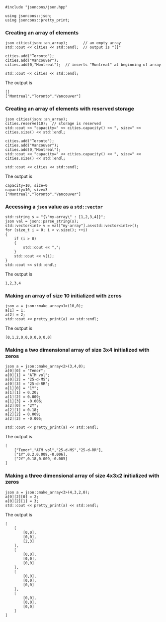     #include "jsoncons/json.hpp"

    using jsoncons::json;
    using jsoncons::pretty_print;

### Creating an array of elements 

    json cities(json::an_array);       // an empty array
    std::cout << cities << std::endl;  // output is "[]"

    cities.add("Toronto");  
    cities.add("Vancouver");
    cities.add(0,"Montreal");  // inserts "Montreal" at beginning of array

    std::cout << cities << std::endl;

The output is

    []
    ["Montreal","Toronto","Vancouver"]

### Creating an array of elements with reserved storage 

    json cities(json::an_array);  
    cities.reserve(10);  // storage is reserved
    std::cout << "capacity=" << cities.capacity() << ", size=" << cities.size() << std::endl;

    cities.add("Toronto");  
    cities.add("Vancouver");
    cities.add(0,"Montreal");
    std::cout << "capacity=" << cities.capacity() << ", size=" << cities.size() << std::endl;

    std::cout << cities << std::endl;

The output is

    capacity=10, size=0
    capacity=10, size=3
    ["Montreal","Toronto","Vancouver"]

### Accessing a `json` value as a `std::vector`

    std::string s = "{\"my-array\" : [1,2,3,4]}";
    json val = json::parse_string(s);
    std::vector<int> v = val["my-array"].as<std::vector<int>>();
    for (size_t i = 0; i < v.size(); ++i)
    {
        if (i > 0)
        {
            std::cout << ",";
        }
        std::cout << v[i]; 
    }
    std::cout << std::endl;

The output is

    1,2,3,4

### Making an array of size 10 initialized with zeros

    json a = json::make_array<1>(10,0);
	a[1] = 1;
	a[2] = 2;
    std::cout << pretty_print(a) << std::endl;

The output is

    [0,1,2,0,0,0,0,0,0,0]

### Making a two dimensional array of size 3x4 initialized with zeros

    json a = json::make_array<2>(3,4,0);
    a[0][0] = "Tenor";
    a[0][1] = "ATM vol";
	a[0][2] = "25-d-MS";
    a[0][3] = "25-d-RR";
    a[1][0] = "1Y";
    a[1][1] = 0.20;
    a[1][2] = 0.009;
    a[1][3] = -0.006;
    a[2][0] = "2Y";
    a[2][1] = 0.18;
    a[2][2] = 0.009;
    a[2][3] = -0.005;

    std::cout << pretty_print(a) << std::endl;

The output is

    [
        ["Tenor","ATM vol","25-d-MS","25-d-RR"],
        ["1Y",0.2,0.009,-0.006],
        ["2Y",0.18,0.009,-0.005]
    ]

### Making a three dimensional array of size 4x3x2 initialized with zeros

    json a = json::make_array<3>(4,3,2,0);
    a[0][2][0] = 2;
	a[0][2][1] = 3;
    std::cout << pretty_print(a) << std::endl;

The output is

    [
        [
            [0,0],
            [0,0],
            [2,3]
        ],
        [
            [0,0],
            [0,0],
            [0,0]
        ],
        [
            [0,0],
            [0,0],
            [0,0]
        ],
        [
            [0,0],
            [0,0],
            [0,0]
        ]
    ]

